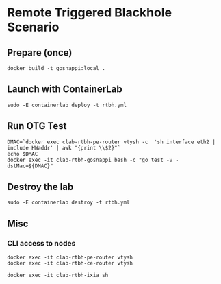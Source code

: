# Remote Triggered Blackhole Scenario

## Prepare (once)

```Shell
docker build -t gosnappi:local .
````

## Launch with ContainerLab

```Shell
sudo -E containerlab deploy -t rtbh.yml
````

## Run OTG Test

```Shell
DMAC=`docker exec clab-rtbh-pe-router vtysh -c  'sh interface eth2 | include HWaddr' | awk "{print \\$2}"`
echo $DMAC
docker exec -it clab-rtbh-gosnappi bash -c "go test -v -dstMac=${DMAC}"
````

## Destroy the lab

```Shell
sudo -E containerlab destroy -t rtbh.yml
````

## Misc
### CLI access to nodes

```Shell
docker exec -it clab-rtbh-pe-router vtysh
docker exec -it clab-rtbh-ce-router vtysh

docker exec -it clab-rtbh-ixia sh
````

